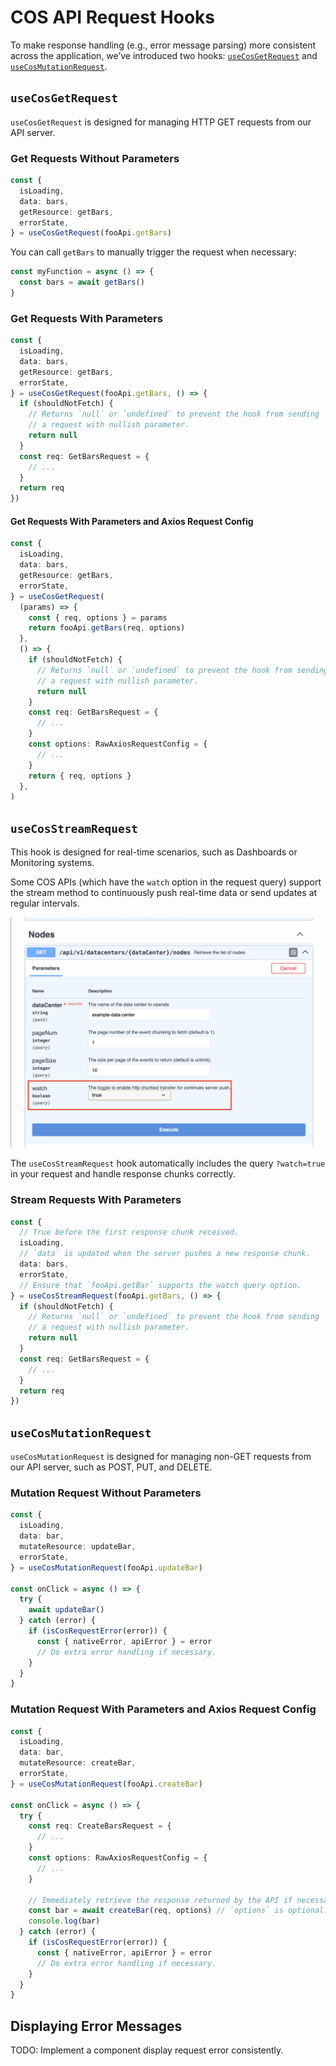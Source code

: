 # COS API Request Hooks

To make response handling (e.g., error message parsing) more consistent across the application, we’ve introduced two hooks: [`useCosGetRequest`](#usecosgetrequest) and [`useCosMutationRequest`](#usecosmutationrequest).

## `useCosGetRequest`

`useCosGetRequest` is designed for managing HTTP GET requests from our API server.

### Get Requests Without Parameters

```ts
const {
  isLoading,
  data: bars,
  getResource: getBars,
  errorState,
} = useCosGetRequest(fooApi.getBars)
```

You can call `getBars` to manually trigger the request when necessary:

```ts
const myFunction = async () => {
  const bars = await getBars()
}
```

### Get Requests With Parameters

```ts
const {
  isLoading,
  data: bars,
  getResource: getBars,
  errorState,
} = useCosGetRequest(fooApi.getBars, () => {
  if (shouldNotFetch) {
    // Returns `null` or `undefined` to prevent the hook from sending
    // a request with nullish parameter.
    return null
  }
  const req: GetBarsRequest = {
    // ...
  }
  return req
})
```

#### Get Requests With Parameters and Axios Request Config

```ts
const {
  isLoading,
  data: bars,
  getResource: getBars,
  errorState,
} = useCosGetRequest(
  (params) => {
    const { req, options } = params
    return fooApi.getBars(req, options)
  },
  () => {
    if (shouldNotFetch) {
      // Returns `null` or `undefined` to prevent the hook from sending
      // a request with nullish parameter.
      return null
    }
    const req: GetBarsRequest = {
      // ...
    }
    const options: RawAxiosRequestConfig = {
      // ...
    }
    return { req, options }
  },
)
```

## `useCosStreamRequest`

This hook is designed for real-time scenarios, such as Dashboards or Monitoring systems.

Some COS APIs (which have the `watch` option in the request query) support the stream method to continuously push real-time data or send updates at regular intervals.

![API with watch option](./images/api-with-watch-option.png)

The `useCosStreamRequest` hook automatically includes the query `?watch=true` in your request and handle response chunks correctly.

### Stream Requests With Parameters

```ts
const {
  // True before the first response chunk received.
  isLoading,
  // `data` is updated when the server pushes a new response chunk.
  data: bars,
  errorState,
  // Ensure that `fooApi.getBar` supports the watch query option.
} = useCosStreamRequest(fooApi.getBars, () => {
  if (shouldNotFetch) {
    // Returns `null` or `undefined` to prevent the hook from sending
    // a request with nullish parameter.
    return null
  }
  const req: GetBarsRequest = {
    // ...
  }
  return req
})
```

## `useCosMutationRequest`

`useCosMutationRequest` is designed for managing non-GET requests from our API server, such as POST, PUT, and DELETE.

### Mutation Request Without Parameters

```ts
const {
  isLoading,
  data: bar,
  mutateResource: updateBar,
  errorState,
} = useCosMutationRequest(fooApi.updateBar)

const onClick = async () => {
  try {
    await updateBar()
  } catch (error) {
    if (isCosRequestError(error)) {
      const { nativeError, apiError } = error
      // Do extra error handling if necessary.
    }
  }
}
```

### Mutation Request With Parameters and Axios Request Config

```ts
const {
  isLoading,
  data: bar,
  mutateResource: createBar,
  errorState,
} = useCosMutationRequest(fooApi.createBar)

const onClick = async () => {
  try {
    const req: CreateBarsRequest = {
      // ...
    }
    const options: RawAxiosRequestConfig = {
      // ...
    }

    // Immediately retrieve the response returned by the API if necessary.
    const bar = await createBar(req, options) // `options` is optional.
    console.log(bar)
  } catch (error) {
    if (isCosRequestError(error)) {
      const { nativeError, apiError } = error
      // Do extra error handling if necessary.
    }
  }
}
```

## Displaying Error Messages

TODO: Implement a component display request error consistently.
